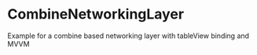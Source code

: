# CombineNetworkingLayer
Example for a combine based networking layer with tableView binding and MVVM
